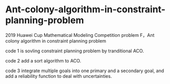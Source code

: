 # Ant-colony-algorithm-in-constraint-planning-problem
2019 Huawei Cup Mathematical Modeling Competition problem F，Ant colony algorithm in constraint planning problem

code 1 is sovling constraint planning problem by tranditional ACO.

code 2 add a sort algorithm to ACO.

code 3 integrate multiple goals into one primary and a secondary goal, and add a reliability function to deal with uncertainties.
